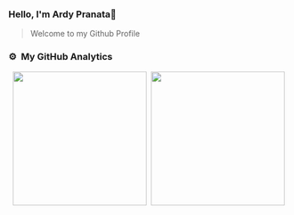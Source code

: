 ### Hello, I'm Ardy Pranata👋
> Welcome to my Github Profile


### ⚙️ &nbsp;My GitHub Analytics

<div style="display: flex; justify-content: space-between; align-items: center; padding-left: 8px; padding-right: 8px;">
    <img height="240" src="https://github-stats.ardy.lol/api?username=ardynatz&show_icons=true&show=prs_merged,prs_merged_percentage&theme=react"/>
    <img height="240" src="https://github-stats.ardy.lol/api/top-langs/?username=ardynatz&langs_count=8&layout=compact&theme=react"/>
</div>
